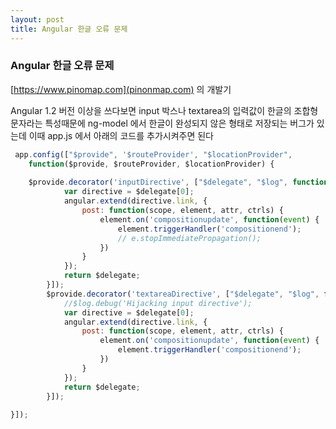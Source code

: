 ```yaml
---
layout: post
title: Angular 한글 오류 문제
---
```


### Angular 한글 오류 문제

[https://www.pinomap.com](pinonmap.com) 의 개발기

Angular 1.2 버전 이상을 쓰다보면 input 박스나 textarea의 입력값이 한글의 조합형 문자라는 특성때문에
ng-model 에서 한글이 완성되지 않은 형태로 저장되는 버그가 있는데
이때 app.js 에서 아래의 코드를 추가시켜주면 된다

```javascript
 app.config(["$provide", '$routeProvider', "$locationProvider",
    function($provide, $routeProvider, $locationProvider) {
    
    $provide.decorator('inputDirective', ["$delegate", "$log", function($delegate, $log) {
            var directive = $delegate[0];
            angular.extend(directive.link, {
                post: function(scope, element, attr, ctrls) {
                    element.on('compositionupdate', function(event) {
                        element.triggerHandler('compositionend');
                        // e.stopImmediatePropagation();
                    })
                }
            });
            return $delegate;
        }]);
        $provide.decorator('textareaDirective', ["$delegate", "$log", function($delegate, $log) {
            //$log.debug('Hijacking input directive');
            var directive = $delegate[0];
            angular.extend(directive.link, {
                post: function(scope, element, attr, ctrls) {
                    element.on('compositionupdate', function(event) {
                        element.triggerHandler('compositionend');
                    })
                }
            });
            return $delegate;
        }]);
    
}]);

```
